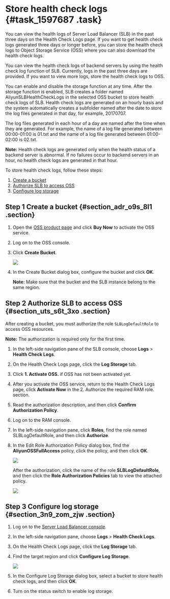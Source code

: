 # Store health check logs {#task_1597687 .task}

You can view the health logs of Server Load Balancer \(SLB\) in the past three days on the Health Check Logs page. If you want to get health check logs generated three days or longer before, you can store the health check logs to Object Storage Service \(OSS\) where you can also download the health check logs.

You can view the health check logs of backend servers by using the health check log function of SLB. Currently, logs in the past three days are provided. If you want to view more logs, store the health check logs to OSS.

You can enable and disable the storage function at any time. After the storage function is enabled, SLB creates a folder named AliyunSLBHealthCheckLogs in the selected OSS bucket to store health check logs of SLB. Health check logs are generated on an hourly basis and the system automatically creates a subfolder named after the date to store the log files generated in that day, for example, 20170707.

The log files generated in each hour of a day are named after the time when they are generated. For example, the name of a log file generated between 00:00-01:00 is 01.txt and the name of a log file generated between 01:00-02:00 is 02.txt.

**Note:** Health check logs are generated only when the health status of a backend server is abnormal. If no failures occur to backend servers in an hour, no health check logs are generated in that hour.

To store health check logs, follow these steps:

1.  [Create a bucket](#section_tx2_td4_vdb)
2.  [Authorize SLB to access OSS](#section_y4n_3f4_vdb)
3.  [Configure log storage](#section_bhz_4g4_vdb)

## Step 1 Create a bucket {#section_adr_o9s_8l1 .section}

1.  Open the [OSS product page](https://www.alibabacloud.com/product/oss?spm=a2c5t.11065253.1996646101.searchclickresult.2003677d1D1ihj) and click **Buy Now** to activate the OSS service.
2.  Log on to the OSS console.
3.  Click **Create Bucket**. 

    ![](http://static-aliyun-doc.oss-cn-hangzhou.aliyuncs.com/assets/img/4149/15676493872444_en-US.png)

4.  In the Create Bucket dialog box, configure the bucket and click **OK**. 

    **Note:** Make sure that the bucket and the SLB instance belong to the same region.


## Step 2 Authorize SLB to access OSS {#section_uts_s6t_3xo .section}

After creating a bucket, you must authorize the role `SLBLogDefaultRole` to access OSS resources.

**Note:** The authorization is required only for the first time.

1.  In the left-side navigation pane of the SLB console, choose **Logs** \> **Health Check Logs**.
2.  On the Health Check Logs page, click the **Log Storage** tab.
3.  Click **1. Activate OSS.** if OSS has not been activated yet.
4.  After you activate the OSS service, return to the Health Check Logs page, click **Activate Now** in the 2. Authorize the required RAM role. section.
5.  Read the authorization description, and then click **Confirm Authorization Policy**.
6.  Log on to the RAM console.
7.  In the left-side navigation pane, click **Roles**, find the role named SLBLogDefaultRole, and then click **Authorize**.
8.  In the Edit Role Authorization Policy dialog box, find the **AliyunOSSFullAccess** policy, click the policy, and then click **OK**. 

    ![](http://static-aliyun-doc.oss-cn-hangzhou.aliyuncs.com/assets/img/4149/15676493872449_en-US.png)

    After the authorization, click the name of the role **SLBLogDefaultRole**, and then click the **Role Authorization Policies** tab to view the attached policy.

    ![](http://static-aliyun-doc.oss-cn-hangzhou.aliyuncs.com/assets/img/4149/15676493872450_en-US.png)


## Step 3 Configure log storage {#section_3n9_zom_zjw .section}

1.  Log on to the [Server Load Balancer console](https://partners-intl.console.aliyun.com/#/slb). 
2.  In the left-side navigation pane, choose **Logs** \> **Health Check Logs**.
3.  On the Health Check Logs page, click the **Log Storage** tab.
4.  Find the target region and click **Configure Log Storage**. 

    ![](http://static-aliyun-doc.oss-cn-hangzhou.aliyuncs.com/assets/img/15683/15676493877333_en-US.png)

5.  In the Configure Log Storage dialog box, select a bucket to store health check logs, and then click **OK**.
6.  Turn on the status switch to enable log storage.

